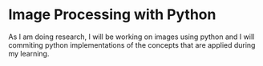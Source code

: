 # Image Processing with Python

As I am doing research, I will be working on images using python and I will commiting python implementations of the concepts that are applied during my learning. 
